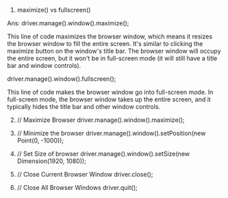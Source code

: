 1. maximize() vs fullscreen()

Ans: driver.manage().window().maximize();

This line of code maximizes the browser window, which means it resizes the browser window to fill the entire screen. It's similar to clicking the maximize button on the window's title bar. The browser window will occupy the entire screen, but it won't be in full-screen mode (it will still have a title bar and window controls).

driver.manage().window().fullscreen();

This line of code makes the browser window go into full-screen mode. In full-screen mode, the browser window takes up the entire screen, and it typically hides the title bar and other window controls.

2. // Maximize Browser
   driver.manage().window().maximize();

3. // Minimize the browser
   driver.manage().window().setPosition(new Point(0, -1000));

4. // Set Size of browser
   driver.manage().window().setSize(new Dimension(1920, 1080));

5. // Close Current Browser Window
   driver.close();

6. // Close All Browser Windows
   driver.quit();

